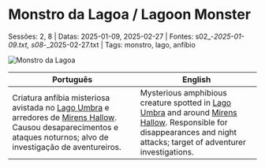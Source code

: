 ﻿
# Monstro da Lagoa / Lagoon Monster

Sessões: 2, 8 | Datas: 2025-01-09, 2025-02-27 | Fontes: s02_-_2025-01-09.txt, s08_-_2025-02-27.txt | Tags: monstro, lago, anfíbio

![Monstro da Lagoa](assets/monsters/monster_blank.png)

| Português | English |
|-----------|---------|
| Criatura anfíbia misteriosa avistada no [Lago Umbra](lago_umbra.md) e arredores de [Mirens Hallow](mirens_hallow.md). Causou desaparecimentos e ataques noturnos; alvo de investigação de aventureiros. | Mysterious amphibious creature spotted in [Lago Umbra](lago_umbra.md) and around [Mirens Hallow](mirens_hallow.md). Responsible for disappearances and night attacks; target of adventurer investigations. |


